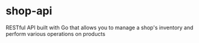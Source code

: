 # shop-api
RESTful API built with Go that allows you to manage a shop's inventory and perform various operations on products
